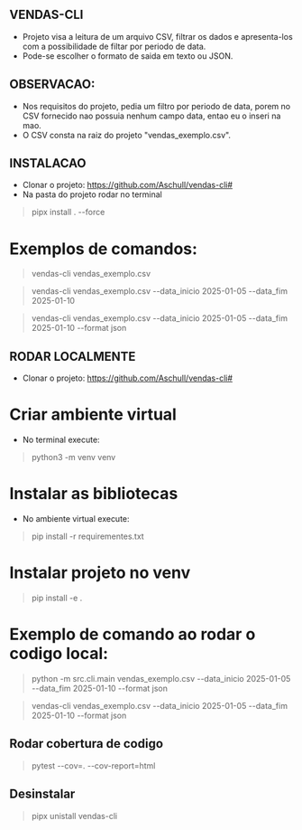 ## VENDAS-CLI
 - Projeto visa a leitura de um arquivo CSV, filtrar os dados e apresenta-los com a possibilidade de filtar por periodo de data.
 - Pode-se escolher o formato de saida em texto ou JSON.

## OBSERVACAO:
 - Nos requisitos do projeto, pedia um filtro por periodo de data, porem no CSV fornecido nao possuia nenhum campo data, entao eu o inseri na mao.
 - O CSV consta na raiz do projeto "vendas_exemplo.csv".


## INSTALACAO
 - Clonar o projeto: https://github.com/Aschull/vendas-cli#
 - Na pasta do projeto rodar no terminal
 > pipx install . --force

# Exemplos de comandos:
 > vendas-cli vendas_exemplo.csv 

 > vendas-cli vendas_exemplo.csv --data_inicio 2025-01-05 --data_fim 2025-01-10

 > vendas-cli vendas_exemplo.csv --data_inicio 2025-01-05 --data_fim 2025-01-10 --format json

## RODAR LOCALMENTE
  - Clonar o projeto: https://github.com/Aschull/vendas-cli#


# Criar ambiente virtual
 - No terminal execute:
 > python3 -m venv venv


# Instalar as bibliotecas
 - No ambiente virtual execute:
 > pip install -r requirementes.txt

# Instalar projeto no venv
 > pip install -e .

# Exemplo de comando ao rodar o codigo local:
 > python -m src.cli.main vendas_exemplo.csv --data_inicio 2025-01-05 --data_fim 2025-01-10 --format json

 > vendas-cli vendas_exemplo.csv --data_inicio 2025-01-05 --data_fim 2025-01-10 --format json


## Rodar cobertura de codigo
 > pytest --cov=. --cov-report=html

## Desinstalar
 > pipx unistall vendas-cli
